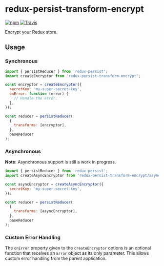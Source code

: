 # redux-persist-transform-encrypt

[![npm](https://img.shields.io/npm/v/redux-persist-transform-encrypt.svg?maxAge=3600&style=flat-square)](https://www.npmjs.com/package/redux-persist-transform-encrypt)
[![Travis](https://img.shields.io/travis/maxdeviant/redux-persist-transform-encrypt.svg?maxAge=3600&style=flat-square)](https://travis-ci.org/maxdeviant/redux-persist-transform-encrypt)

Encrypt your Redux store.

## Usage

### Synchronous

```js
import { persistReducer } from 'redux-persist';
import createEncryptor from 'redux-persist-transform-encrypt';

const encryptor = createEncryptor({
  secretKey: 'my-super-secret-key',
  onError: function (error) {
    // Handle the error.
  },
});

const reducer = persistReducer(
  {
    transforms: [encryptor],
  },
  baseReducer
);
```

### Asynchronous

**Note:** Asynchronous support is still a work in progress.

```js
import { persistReducer } from 'redux-persist';
import createAsyncEncryptor from 'redux-persist-transform-encrypt/async';

const asyncEncryptor = createAsyncEncryptor({
  secretKey: 'my-super-secret-key',
});

const reducer = persistReducer(
  {
    transforms: [asyncEncryptor],
  },
  baseReducer
);
```

### Custom Error Handling

The `onError` property given to the `createEncryptor` options is an optional
function that receives an `Error` object as its only parameter. This allows
custom error handling from the parent application.
